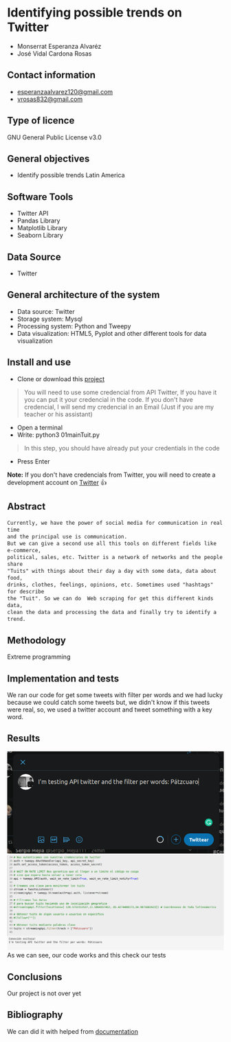 # Identifying possible trends on Twitter
- Monserrat Esperanza Alvaréz 
- José Vidal Cardona Rosas 

## Contact information
- esperanzaalvarez120@gmail.com 
- vrosas832@gmail.com

## Type of licence
GNU General Public License v3.0
    
## General objectives
* Identify possible trends Latin America
      
## Software Tools
* Twitter API
* Pandas Library
* Matplotlib Library
* Seaborn Library


## Data Source
* Twitter

## General architecture of the system
* Data source: Twitter
* Storage system: Mysql
* Processing system: Python and Tweepy
* Data visualization: HTML5, Pyplot and other different tools for data visualization

## Install and use
* Clone or download this [project](https://github.com/Ladivcr/Sistemas-Distribuidos.git) 
> You will need to use some credencial from API Twitter, If you have it you can put it your credencial in the code. 
> If you don't have credencial, I will send my credencial in an Email (Just if you are my teacher or his assistant) 
* Open a terminal 
* Write: python3 01mainTuit.py 
> In this step, you should have already put your credentials in the code
* Press Enter

**Note:** If you don't have credencials from Twitter, you will need to create a development account on [Twitter](https://developer.twitter.com/) :+1:


## Abstract
    Currently, we have the power of social media for communication in real time
    and the principal use is communication. 
    But we can give a second use all this tools on different fields like e-commerce, 
    political, sales, etc. Twitter is a network of networks and the people share 
    "Tuits" with things about their day a day with some data, data about food,
    drinks, clothes, feelings, opinions, etc. Sometimes used "hashtags" for describe
    the "Tuit". So we can do  Web scraping for get this different kinds data, 
    clean the data and processing the data and finally try to identify a trend.

## Methodology
Extreme programming 

## Implementation and tests
We ran our code for get some tweets with filter per words
and we had lucky because we could catch some tweets but, we didn't know
if this tweets were real, so, we used a twitter account and tweet something
with a key word.
## Results
![tuit](resources/tuit.png)
![code](resources/code.png)
As we can see, our code works and this check our tests

## Conclusions
Our project is not over yet

## Bibliography
We can did it with helped from [documentation](https://tweepy.readthedocs.io/en/v3.5.0/index.html#)
